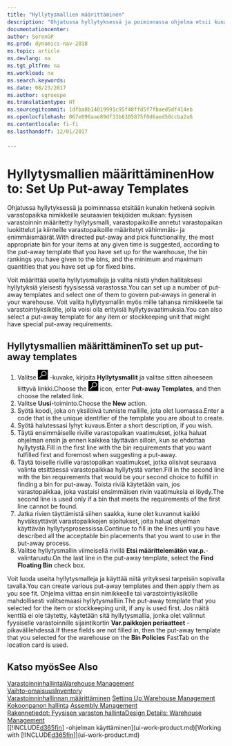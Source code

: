 ```yaml
---
title: "Hyllytysmallien määrittäminen"
description: "Ohjatussa hyllytyksessä ja poiminnassa ohjelma etsii kunakin hetkenä sopivimman varastopaikan nimikkeille seuraavien tekijöiden mukaan: fyysisen varastoinnin määritetty hyllytysmalli, varastopaikoille annetut varastopaikan luokittelut ja kiinteille varastopaikoille määritetyt vähimmäis- ja enimmäismäärät."
documentationcenter: 
author: SorenGP
ms.prod: dynamics-nav-2018
ms.topic: article
ms.devlang: na
ms.tgt_pltfrm: na
ms.workload: na
ms.search.keywords: 
ms.date: 08/23/2017
ms.author: sgroespe
ms.translationtype: HT
ms.sourcegitcommit: 1dfba8b14019991c95f40ffd5f7fbaed5df414eb
ms.openlocfilehash: 067e096aae89df33b6305875f0d6aed58ccba2a6
ms.contentlocale: fi-fi
ms.lasthandoff: 12/01/2017

---
```

# <a name="how-to-set-up-put-away-templates"></a><span data-ttu-id="4f1f1-103">Hyllytysmallien määrittäminen</span><span class="sxs-lookup"><span data-stu-id="4f1f1-103">How to: Set Up Put-away Templates</span></span>
<span data-ttu-id="4f1f1-104">Ohjatussa hyllytyksessä ja poiminnassa etsitään kunakin hetkenä sopivin varastopaikka nimikkeille seuraavien tekijöiden mukaan: fyysisen varastoinnin määritetty hyllytysmalli, varastopaikoille annetut varastopaikan luokittelut ja kiinteille varastopaikoille määritetyt vähimmäis- ja enimmäismäärät.</span><span class="sxs-lookup"><span data-stu-id="4f1f1-104">With directed put-away and pick functionality, the most appropriate bin for your items at any given time is suggested, according to the put-away template that you have set up for the warehouse, the bin rankings you have given to the bins, and the minimum and maximum quantities that you have set up for fixed bins.</span></span>  

<span data-ttu-id="4f1f1-105">Voit määrittää useita hyllytysmalleja ja valita niistä yhden hallitaksesi hyllytyksiä yleisesti fyysisessä varastossa.</span><span class="sxs-lookup"><span data-stu-id="4f1f1-105">You can set up a number of put-away templates and select one of them to govern put-aways in general in your warehouse.</span></span> <span data-ttu-id="4f1f1-106">Voit valita hyllytysmallin myös mille tahansa nimikkeelle tai varastointiyksikölle, jolla voisi olla erityisiä hyllytysvaatimuksia.</span><span class="sxs-lookup"><span data-stu-id="4f1f1-106">You can also select a put-away template for any item or stockkeeping unit that might have special put-away requirements.</span></span>  

## <a name="to-set-up-put-away-templates"></a><span data-ttu-id="4f1f1-107">Hyllytysmallien määrittäminen</span><span class="sxs-lookup"><span data-stu-id="4f1f1-107">To set up put-away templates</span></span>  
1.  <span data-ttu-id="4f1f1-108">Valitse ![Etsi sivu tai raportti](media/ui-search/search_small.png "Etsi sivu tai raportti -kuvake") -kuvake, kirjoita **Hyllytysmallit** ja valitse sitten aiheeseen liittyvä linkki.</span><span class="sxs-lookup"><span data-stu-id="4f1f1-108">Choose the ![Search for Page or Report](media/ui-search/search_small.png "Search for Page or Report icon") icon, enter **Put-away Templates**, and then choose the related link.</span></span>  
2.  <span data-ttu-id="4f1f1-109">Valitse **Uusi**-toiminto.</span><span class="sxs-lookup"><span data-stu-id="4f1f1-109">Choose the **New** action.</span></span>  
3.  <span data-ttu-id="4f1f1-110">Syötä koodi, joka on yksilöivä tunniste mallille, jota olet luomassa.</span><span class="sxs-lookup"><span data-stu-id="4f1f1-110">Enter a code that is the unique identifier of the template you are about to create.</span></span>  
4.  <span data-ttu-id="4f1f1-111">Syötä halutessasi lyhyt kuvaus.</span><span class="sxs-lookup"><span data-stu-id="4f1f1-111">Enter a short description, if you wish.</span></span>  
5.  <span data-ttu-id="4f1f1-112">Täytä ensimmäiselle riville varastopaikan vaatimukset, jotka haluat ohjelman ensin ja ennen kaikkea täyttävän silloin, kun se ehdottaa hyllytystä.</span><span class="sxs-lookup"><span data-stu-id="4f1f1-112">Fill in the first line with the bin requirements that you want fulfilled first and foremost when suggesting a put-away.</span></span>  
6.  <span data-ttu-id="4f1f1-113">Täytä toiselle riville varastopaikan vaatimukset, jotka olisivat seuraava valinta etsittäessä varastopaikkaa hyllytystä varten.</span><span class="sxs-lookup"><span data-stu-id="4f1f1-113">Fill in the second line with the bin requirements that would be your second choice to fulfill in finding a bin for put-away.</span></span> <span data-ttu-id="4f1f1-114">Toista riviä käytetään vain, jos varastopaikkaa, joka vastaisi ensimmäisen rivin vaatimuksia ei löydy.</span><span class="sxs-lookup"><span data-stu-id="4f1f1-114">The second line is used only if a bin that meets the requirements of the first line cannot be found.</span></span>  
7.  <span data-ttu-id="4f1f1-115">Jatka rivien täyttämistä siihen saakka, kune olet kuvannut kaikki hyväksyttävät varastopaikkojen sijoitukset, joita haluat ohjelman käyttävän hyllytysprosessissa.</span><span class="sxs-lookup"><span data-stu-id="4f1f1-115">Continue to fill in the lines until you have described all the acceptable bin placements that you want to use in the put-away process.</span></span>  
8.  <span data-ttu-id="4f1f1-116">Valitse hyllytysmallin viimeisellä rivillä **Etsi määrittelemätön var.p.**-valintaruutu.</span><span class="sxs-lookup"><span data-stu-id="4f1f1-116">On the last line in the put-away template, select the **Find Floating Bin** check box.</span></span>  

<span data-ttu-id="4f1f1-117">Voit luoda useita hyllytysmalleja ja käyttää niitä yrityksesi tarpeisiin sopivalla tavalla.</span><span class="sxs-lookup"><span data-stu-id="4f1f1-117">You can create various put-away templates and then apply them as you see fit.</span></span> <span data-ttu-id="4f1f1-118">Ohjelma viittaa ensin nimikkeelle tai varastointiyksikölle mahdollisesti valitsemaasi hyllytysmalliin.</span><span class="sxs-lookup"><span data-stu-id="4f1f1-118">The put-away template that you selected for the item or stockkeeping unit, if any is used first.</span></span> <span data-ttu-id="4f1f1-119">Jos näitä kenttiä ei ole täytetty, käytetään sitä hyllytysmallia, jonka olet valinnut fyysiselle varastoinnille sijaintikortin **Var.paikkojen periaatteet** -pikavälilehdessä.</span><span class="sxs-lookup"><span data-stu-id="4f1f1-119">If these fields are not filled in, then the put-away template that you selected for the warehouse on the **Bin Policies** FastTab on the location card is used.</span></span>  

## <a name="see-also"></a><span data-ttu-id="4f1f1-120">Katso myös</span><span class="sxs-lookup"><span data-stu-id="4f1f1-120">See Also</span></span>  
[<span data-ttu-id="4f1f1-121">Varastoinninhallinta</span><span class="sxs-lookup"><span data-stu-id="4f1f1-121">Warehouse Management</span></span>](warehouse-manage-warehouse.md)  
[<span data-ttu-id="4f1f1-122">Vaihto-omaisuus</span><span class="sxs-lookup"><span data-stu-id="4f1f1-122">Inventory</span></span>](inventory-manage-inventory.md)  
<span data-ttu-id="4f1f1-123">[Varastoinninhallinnan määrittäminen](warehouse-setup-warehouse.md)   </span><span class="sxs-lookup"><span data-stu-id="4f1f1-123">[Setting Up Warehouse Management](warehouse-setup-warehouse.md)   </span></span>  
<span data-ttu-id="4f1f1-124">[Kokoonpanon hallinta](assembly-assemble-items.md)  </span><span class="sxs-lookup"><span data-stu-id="4f1f1-124">[Assembly Management](assembly-assemble-items.md)  </span></span>  
[<span data-ttu-id="4f1f1-125">Rakennetiedot: Fyysisen varaston hallinta</span><span class="sxs-lookup"><span data-stu-id="4f1f1-125">Design Details: Warehouse Management</span></span>](design-details-warehouse-management.md)  
<span data-ttu-id="4f1f1-126">[[!INCLUDE[d365fin](includes/d365fin_md.md)] -ohjelman käyttäminen](ui-work-product.md)</span><span class="sxs-lookup"><span data-stu-id="4f1f1-126">[Working with [!INCLUDE[d365fin](includes/d365fin_md.md)]](ui-work-product.md)</span></span>

